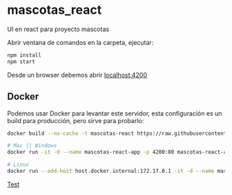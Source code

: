 # mascotas_react

UI en react para proyecto mascotas

Abrir ventana de comandos en la carpeta, ejecutar:

```bash
npm install
npm start
```

Desde un browser debemos abrir [localhost:4200](http://localhost:4200/)

## Docker

Podemos usar Docker para levantar este servidor, esta configuración es un build para producción, pero sirve para probarlo:

```bash
docker build --no-cache -t mascotas-react https://raw.githubusercontent.com/nmarsollier/mascotas_react_app/master/Dockerfile

# Mac || Windows
docker run -it -d --name mascotas-react-app -p 4200:80 mascotas-react-app

# Linux
docker run --add-host host.docker.internal:172.17.0.1 -it -d --name mascotas-react-app -p 4200:80 mascotas-react-app
```

[Test](http://localhost:4200/)
